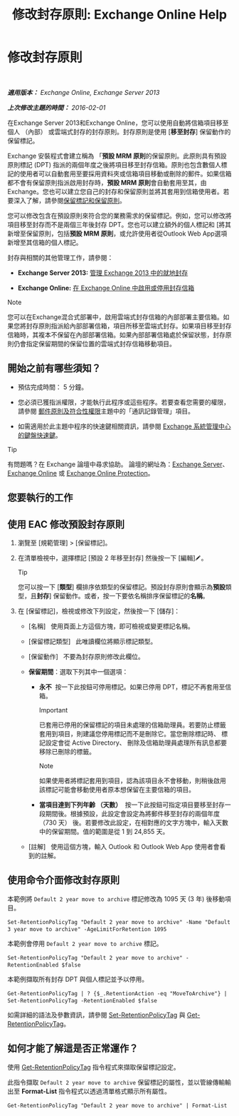 ﻿---
title: '修改封存原則: Exchange Online Help'
TOCTitle: 修改封存原則
ms:assetid: 1e3002c2-801a-43ea-ae00-52ab34d76b9c
ms:mtpsurl: https://technet.microsoft.com/zh-tw/library/Hh529919(v=EXCHG.150)
ms:contentKeyID: 50472784
ms.date: 05/23/2018
mtps_version: v=EXCHG.150
ms.translationtype: MT
---

# 修改封存原則

 

_**適用版本：** Exchange Online, Exchange Server 2013_

_**上次修改主題的時間：** 2016-02-01_

在Exchange Server 2013和Exchange Online，您可以使用自動將信箱項目移至個人 （內部） 或雲端式封存的封存原則。封存原則是使用 \[**移至封存**\] 保留動作的保留標記。

Exchange 安裝程式會建立稱為 「**預設 MRM 原則**的保留原則。此原則具有預設原則標記 (DPT) 指派的兩個年度之後將項目移至封存信箱。原則也包含數個人標記的使用者可以自動套用至要採用資料夾或信箱項目移動或刪除的郵件。如果信箱都不會有保留原則指派啟用封存時，**預設 MRM 原則**會自動套用至其，由 Exchange。您也可以建立您自己的封存和保留原則並將其套用到信箱使用者。若要深入了解，請參閱[保留標記和保留原則](retention-tags-and-retention-policies-exchange-2013-help.md)。

您可以修改包含在預設原則來符合您的業務需求的保留標記。例如，您可以修改將項目移至封存而不是兩個三年後封存 DPT。您也可以建立額外的個人標記和 \[將其新增至保留原則，包括**預設 MRM 原則**，或允許使用者從Outlook Web App選項新增至其信箱的個人標記。

封存與相關的其他管理工作，請參閱：

  - **Exchange Server 2013:**  [管理 Exchange 2013 中的就地封存](manage-in-place-archives-in-exchange-2013-exchange-2013-help.md)

  - **Exchange Online:**  [在 Exchange Online 中啟用或停用封存信箱](https://technet.microsoft.com/zh-tw/library/jj984357\(v=exchg.150\))


> [!NOTE]  
> 您可以在Exchange混合式部署中，啟用雲端式封存信箱的內部部署主要信箱。如果您將封存原則指派給內部部署信箱，項目所移至雲端式封存。如果項目移至封存信箱時，其複本不保留在內部部署信箱。如果內部部署信箱處於保留狀態，封存原則仍會指定保留期間的保留位置的雲端式封存信箱移動項目。




## 開始之前有哪些須知？

  - 預估完成時間： 5 分鐘。

  - 您必須已獲指派權限，才能執行此程序或這些程序。若要查看您需要的權限，請參閱 [郵件原則及符合性權限](messaging-policy-and-compliance-permissions-exchange-2013-help.md)主題中的「通訊記錄管理」項目。

  - 如需適用於此主題中程序的快速鍵相關資訊，請參閱 [Exchange 系統管理中心的鍵盤快速鍵](keyboard-shortcuts-in-the-exchange-admin-center-exchange-online-protection-help.md)。


> [!TIP]  
> 有問題嗎？在 Exchange 論壇中尋求協助。 論壇的網址為：<a href="https://go.microsoft.com/fwlink/p/?linkid=60612">Exchange Server</a>、 <a href="https://go.microsoft.com/fwlink/p/?linkid=267542">Exchange Online</a> 或 <a href="https://go.microsoft.com/fwlink/p/?linkid=285351">Exchange Online Protection</a>。




## 您要執行的工作

## 使用 EAC 修改預設封存原則

1.  瀏覽至 \[規範管理\] \> \[保留標記\]。

2.  在清單檢視中，選擇標記 \[預設 2 年移至封存\] 然後按一下 \[編輯\]![編輯圖示](images/JJ218640.6f53ccb2-1f13-4c02-bea0-30690e6ea71d(EXCHG.150).gif "編輯圖示")。
    
    > [!TIP]  
	> 您可以按一下 [<strong>類型</strong>] 欄排序依類型的保留標記。預設封存原則會顯示為<strong>預設</strong>類型，且<strong>封存</strong>] 保留動作。或者，按一下要依名稱排序保留標記的<strong>名稱</strong>。


3.  在 \[保留標記\]，檢視或修改下列設定，然後按一下 \[儲存\]：
    
      - \[名稱\]   使用頁面上方這個方塊，即可檢視或變更標記名稱。
    
      - \[保留標記類型\]   此唯讀欄位將顯示標記類型。
    
      - \[保留動作\]   不要為封存原則修改此欄位。
    
      - **保留期間**：選取下列其中一個選項：
        
          - **永不**  按一下此按鈕可停用標記。如果已停用 DPT，標記不再套用至信箱。
            
            > [!IMPORTANT]  
            > 已套用已停用的保留標記的項目未處理的信箱助理員。若要防止標籤套用到項目，則建議您停用標記而不是刪除它。當您刪除標記時、 標記設定會從 Active Directory、 刪除及信箱助理員處理所有訊息都要移除已刪除的標籤。
            
            > [!NOTE]  
            > 如果使用者將標記套用到項目，認為該項目永不會移動，則稍後啟用該標記可能會移動使用者原本想保留在主要信箱的項目。
        
          - **當項目達到下列年齡 （天數）**  按一下此按鈕可指定項目要移至封存一段期間後。根據預設，此設定會設定為將郵件移至封存的兩個年度 （730 天） 後。若要修改此設定，在相對應的文字方塊中，輸入天數中的保留期間。值的範圍是從 1 到 24,855 天。
    
      - \[註解\]   使用這個方塊，輸入 Outlook 和 Outlook Web App 使用者會看到的註解。

## 使用命令介面修改封存原則

本範例將 `Default 2 year move to archive` 標記修改為 1095 天 (3 年) 後移動項目。

    Set-RetentionPolicyTag "Default 2 year move to archive" -Name "Default 3 year move to archive" -AgeLimitForRetention 1095

本範例會停用 `Default 2 year move to archive` 標記。

    Set-RetentionPolicyTag "Default 2 year move to archive" -RetentionEnabled $false

本範例擷取所有封存 DPT 與個人標記並予以停用。

    Get-RetentionPolicyTag | ? {$_.RetentionAction -eq "MoveToArchive"} | Set-RetentionPolicyTag -RetentionEnabled $false

如需詳細的語法及參數資訊，請參閱 [Set-RetentionPolicyTag](https://technet.microsoft.com/zh-tw/library/dd298042\(v=exchg.150\)) 與 [Get-RetentionPolicyTag](https://technet.microsoft.com/zh-tw/library/dd298009\(v=exchg.150\))。

## 如何才能了解這是否正常運作？

使用 [Get-RetentionPolicyTag](https://technet.microsoft.com/zh-tw/library/dd298009\(v=exchg.150\)) 指令程式來擷取保留標記設定。

此指令擷取 `Default 2 year move to archive` 保留標記的屬性，並以管線傳輸輸出至 **Format-List** 指令程式以透過清單格式顯示所有屬性。

    Get-RetentionPolicyTag "Default 2 year move to archive" | Format-List

